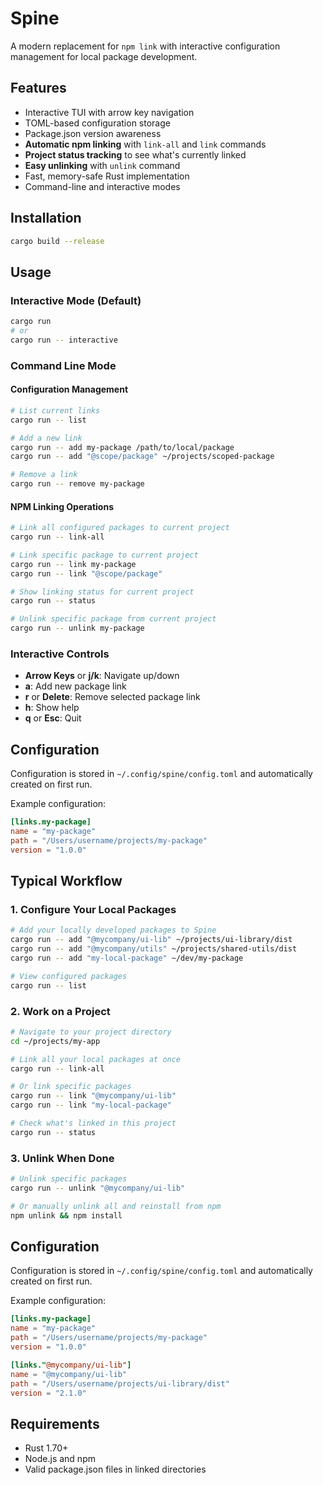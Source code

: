 # Spine

A modern replacement for `npm link` with interactive configuration management for local package development.

## Features

- Interactive TUI with arrow key navigation
- TOML-based configuration storage
- Package.json version awareness
- **Automatic npm linking** with `link-all` and `link` commands
- **Project status tracking** to see what's currently linked
- **Easy unlinking** with `unlink` command
- Fast, memory-safe Rust implementation
- Command-line and interactive modes

## Installation

```bash
cargo build --release
```

## Usage

### Interactive Mode (Default)
```bash
cargo run
# or
cargo run -- interactive
```

### Command Line Mode

#### Configuration Management
```bash
# List current links
cargo run -- list

# Add a new link
cargo run -- add my-package /path/to/local/package
cargo run -- add "@scope/package" ~/projects/scoped-package

# Remove a link
cargo run -- remove my-package
```

#### NPM Linking Operations
```bash
# Link all configured packages to current project
cargo run -- link-all

# Link specific package to current project  
cargo run -- link my-package
cargo run -- link "@scope/package"

# Show linking status for current project
cargo run -- status

# Unlink specific package from current project
cargo run -- unlink my-package
```

### Interactive Controls

- **Arrow Keys** or **j/k**: Navigate up/down
- **a**: Add new package link
- **r** or **Delete**: Remove selected package link
- **h**: Show help
- **q** or **Esc**: Quit

## Configuration

Configuration is stored in `~/.config/spine/config.toml` and automatically created on first run.

Example configuration:
```toml
[links.my-package]
name = "my-package"
path = "/Users/username/projects/my-package"
version = "1.0.0"
```

## Typical Workflow

### 1. **Configure Your Local Packages**
```bash
# Add your locally developed packages to Spine
cargo run -- add "@mycompany/ui-lib" ~/projects/ui-library/dist
cargo run -- add "@mycompany/utils" ~/projects/shared-utils/dist
cargo run -- add "my-local-package" ~/dev/my-package

# View configured packages
cargo run -- list
```

### 2. **Work on a Project**
```bash
# Navigate to your project directory
cd ~/projects/my-app

# Link all your local packages at once
cargo run -- link-all

# Or link specific packages
cargo run -- link "@mycompany/ui-lib"
cargo run -- link "my-local-package"

# Check what's linked in this project
cargo run -- status
```

### 3. **Unlink When Done**
```bash
# Unlink specific packages
cargo run -- unlink "@mycompany/ui-lib"

# Or manually unlink all and reinstall from npm
npm unlink && npm install
```

## Configuration

Configuration is stored in `~/.config/spine/config.toml` and automatically created on first run.

Example configuration:
```toml
[links.my-package]
name = "my-package"
path = "/Users/username/projects/my-package"
version = "1.0.0"

[links."@mycompany/ui-lib"]
name = "@mycompany/ui-lib"
path = "/Users/username/projects/ui-library/dist"
version = "2.1.0"
```

## Requirements

- Rust 1.70+
- Node.js and npm
- Valid package.json files in linked directories